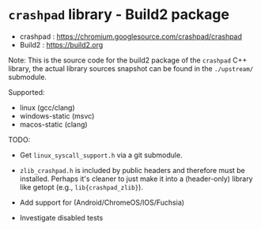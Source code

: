 `crashpad` library - Build2 package
================================

 - crashpad : https://chromium.googlesource.com/crashpad/crashpad
 - Build2 : https://build2.org

Note: This is the source code for the build2 package of the `crashpad` C++ library,
the actual library sources snapshot can be found in the `./upstream/` submodule.

Supported:
 - linux (gcc/clang)
 - windows-static (msvc)
 - macos-static (clang)

TODO:
 - Get `linux_syscall_support.h` via a git submodule.
 - `zlib_crashpad.h` is included by public headers and therefore must be
   installed. Perhaps it's cleaner to just make it into a (header-only)
   library like getopt (e.g., `lib{crashpad_zlib}`).

 - Add support for (Android/ChromeOS/IOS/Fuchsia)
 - Investigate disabled tests
